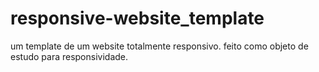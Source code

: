 # responsive-website_template
um template de um website totalmente responsivo. feito como objeto de estudo para responsividade.
